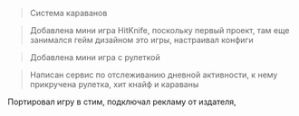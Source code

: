 > Система караванов

>  Добавлена мини игра HitKnife, поскольку первый проект, там еще занимался гейм дизайном это игры, настраивал конфиги

> Добавлена мини игра с рулеткой

> Написан сервис по отслеживанию дневной активности, к нему прикручена рулетка, хит кнайф и караваны

Портировал игру в стим, подключал рекламу от издателя, 